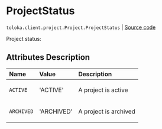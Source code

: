 # ProjectStatus
`toloka.client.project.Project.ProjectStatus` | [Source code](https://github.com/Toloka/toloka-kit/blob/v0.1.24/src/client/project/__init__.py#L129)

Project status:

## Attributes Description

| Name | Value | Description |
| :------| :-----------| :----------| 
`ACTIVE`|'ACTIVE'|<p>A project is active</p>
`ARCHIVED`|'ARCHIVED'|<p>A project is archived</p>

